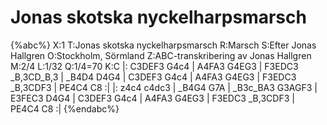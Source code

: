 # Jonas skotska nyckelharpsmarsch

{%abc%}
X:1
T:Jonas skotska nyckelharpsmarsch
R:Marsch
S:Efter Jonas Hallgren
O:Stockholm, Sörmland
Z:ABC-transkribering av Jonas Hallgren
M:2/4
L:1/32
Q:1/4=70
K:C
|: C3DEF3 G4c4 | A4FA3 G4EG3  | F3EDC3 _B,3CD_B,3 | _B4D4 D4G4 |
   C3DEF3 G4c4 | A4FA3 G4EG3  | F3EDC3 _B,3CDF3 |  PE4C4 C8  :| 
|: z4c4 c4dc3  | _B4G4 G7A  | _B3c_BA3 G3AGF3 | E3FEC3 D4G4 |
   C3DEF3 G4c4 | A4FA3 G4EG3  | F3EDC3 _B,3CDF3 |  PE4C4 C8  :| 
{%endabc%}
